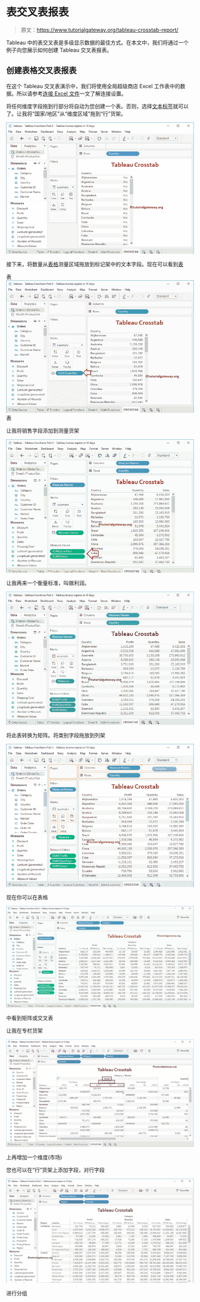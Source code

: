 # 表交叉表报表

> 原文：<https://www.tutorialgateway.org/tableau-crosstab-report/>

Tableau 中的表交叉表是多级显示数据的最佳方式。在本文中，我们将通过一个例子向您展示如何创建 Tableau 交叉表报表。

## 创建表格交叉表报表

在这个 Tableau 交叉表演示中，我们将使用全局超级商店 Excel 工作表中的数据。所以请参考[连接 Excel 文件](https://www.tutorialgateway.org/connecting-to-excel-files-in-tableau/)一文了解连接设置。

将任何维度字段拖到行部分将自动为您创建一个表。否则，选择[文本标签](https://www.tutorialgateway.org/tableau-text-label/)就可以了。让我将“国家/地区”从“维度区域”拖到“行”货架。

![Tableau Crosstab Report 2](img/13988d4adfb6bfdd21364f6ebeaf755f.png)

接下来，将数量从[表格](https://www.tutorialgateway.org/tableau/)测量区域拖放到标记架中的文本字段。现在可以看到[表](https://www.tutorialgateway.org/tableau-table-report/)

表![Tableau Crosstab Report 3](img/b19fb2f66796fb27c5cb20c971865f53.png)表

让我将销售字段添加到测量货架

![Tableau Crosstab Report 4](img/3fe2f0b40d696ecdb39fb0bb872aacc8.png)

让我再来一个衡量标准，叫做利润。

![Tableau Crosstab Report 5](img/2240d1cbd8cd02c42a9226c58655d9c1.png)

将此表转换为矩阵。将类别字段拖放到列架

![Tableau Crosstab Report 6](img/dd9ef11356538b4b5a002cb74fbe40ac.png)

现在你可以在表格

![Tableau Crosstab Report 7](img/6acaeabd5ca44cd03cf0b6017e331a07.png)

中看到矩阵或交叉表

让我在专栏货架

![Tableau Crosstab Report 8](img/22c98c0278b13e5b017c669f7990f351.png)

上再增加一个维度(市场)

您也可以在“行”货架上添加字段，对行字段

![Tableau Crosstab Report 9](img/08e4b826e7c90677b0227830c3d8b115.png)

进行分组